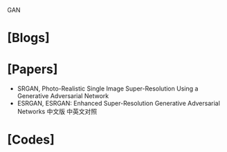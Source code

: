 GAN

# [Blogs]

# [Papers]
+ SRGAN, Photo-Realistic Single Image Super-Resolution Using a Generative Adversarial Network
+ ESRGAN, ESRGAN: Enhanced Super-Resolution Generative Adversarial Networks 中文版 中英文对照

# [Codes]
